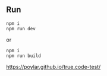## Run
```
npm i
npm run dev
```
or
```
npm i
npm run build
```


https://poylar.github.io/true.code-test/
